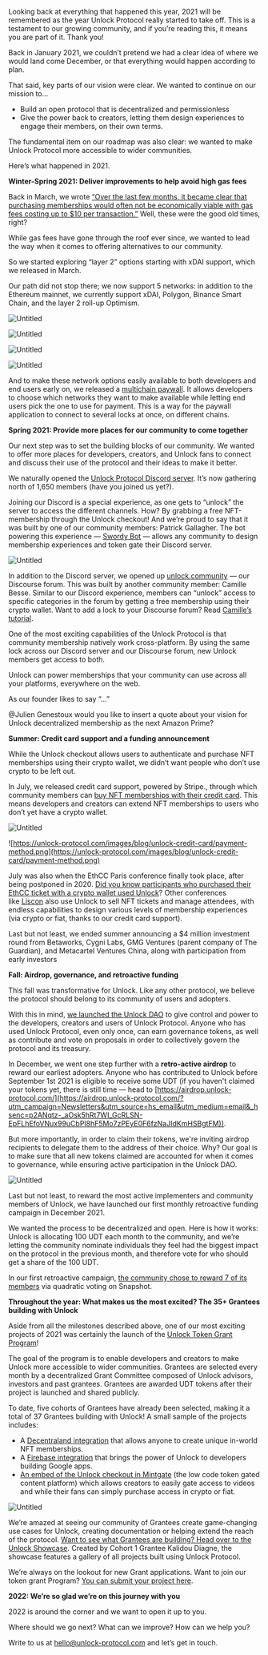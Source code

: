 Looking back at everything that happened this year, 2021 will be remembered as the year Unlock Protocol really started to take off. This is a testament to our growing community, and if you’re reading this, it means you are part of it. Thank you!

Back in January 2021, we couldn’t pretend we had a clear idea of where we would land come December, or that everything would happen according to plan. 

That said, key parts of our vision were clear. We wanted to continue on our mission to...

- Build an open protocol that is decentralized and permissionless
- Give the power back to creators, letting them design experiences to engage their members, on their own terms.

The fundamental item on our roadmap was also clear: we wanted to make Unlock Protocol more accessible to wider communities. 

Here’s what happened in 2021.

**Winter-Spring 2021: Deliver improvements to help avoid high gas fees**

Back in March, we wrote [“Over the last few months, it became clear that purchasing memberships would often not be economically viable with gas fees costing up to $10 per transaction.”](https://unlock-protocol.com/blog/xdai) Well, these were the good old times, right?

While gas fees have gone through the roof ever since, we wanted to lead the way when it comes to offering alternatives to our community.

So we started exploring “layer 2” options starting with xDAI support, which we released in March. 

Our path did not stop there; we now support 5 networks: in addition to the Ethereum mainnet, we currently support xDAI, Polygon, Binance Smart Chain, and the layer 2 roll-up Optimism. 

![Untitled](Unlock%20Protocol%20year%20in%20review%202021%20e4c200b9787e465bb84b9b00dbaef846/Untitled.png)

![Untitled](Unlock%20Protocol%20year%20in%20review%202021%20e4c200b9787e465bb84b9b00dbaef846/Untitled%201.png)

![Untitled](Unlock%20Protocol%20year%20in%20review%202021%20e4c200b9787e465bb84b9b00dbaef846/Untitled%202.png)

![Untitled](Unlock%20Protocol%20year%20in%20review%202021%20e4c200b9787e465bb84b9b00dbaef846/Untitled%203.png)

And to make these network options easily available to both developers and end users early on, we released a [multichain paywall](https://unlock-protocol.com/blog/multichain-support). It allows developers to choose which networks they want to make available while letting end users pick the one to use for payment. This is a way for the paywall application to connect to several locks at once, on different chains.

**Spring 2021: Provide more places for our community to come together**

Our next step was to set the building blocks of our community. We wanted to offer more places for developers, creators, and Unlock fans to connect and discuss their use of the protocol and their ideas to make it better. 

We naturally opened the [Unlock Protocol Discord server](https://discord.com/invite/Ah6ZEJyTDp). It’s now gathering north of 1,650 members (have you joined us yet?). 

Joining our Discord is a special experience, as one gets to “unlock” the server to access the different channels. How? By grabbing a free NFT-membership through the Unlock checkout! And we’re proud to say that it was built by one of our community members: Patrick Gallagher. The bot powering this experience — [Swordy Bot](https://swordybot.com/) — allows any community to design membership experiences and token gate their Discord server.

![Untitled](Unlock%20Protocol%20year%20in%20review%202021%20e4c200b9787e465bb84b9b00dbaef846/Untitled%204.png)

In addition to the Discord server, we opened up [unlock.community](http://unlock.community) — our Discourse forum. This was built by another community member:  Camille Besse. Similar to our Discord experience, members can “unlock” access to specific categories in the forum by getting a free membership using their crypto wallet. Want to add a lock to your Discourse forum? Read [Camille’s tutorial](https://unlock.community/t/unlock-discourse-plugin/64).

One of the most exciting capabilities of the Unlock Protocol is that community membership natively work cross-platform. By using the same lock across our Discord server and our Discourse forum, new Unlock members get access to both. 

Unlock can power memberships that your community can use across all your platforms, everywhere on the web. 

As our founder likes to say “...”

@Julien Genestoux would you like to insert a quote about your vision for Unlock decentralized membership as the next Amazon Prime?

**Summer: Credit card support and a funding announcement** 

While the Unlock checkout allows users to authenticate and purchase NFT memberships using their crypto wallet, we didn’t want people who don’t use crypto to be left out. 

In July, we released credit card support, powered by Stripe., through which community members can [buy NFT memberships with their credit card](https://unlock-protocol.com/blog/credit-card-nft). This means developers and creators can extend NFT memberships to users who don’t yet have a crypto wallet. 

![Untitled](Unlock%20Protocol%20year%20in%20review%202021%20e4c200b9787e465bb84b9b00dbaef846/Untitled%205.png)

![https://unlock-protocol.com/images/blog/unlock-credit-card/payment-method.png](https://unlock-protocol.com/images/blog/unlock-credit-card/payment-method.png)

July was also when the EthCC Paris conference finally took place, after being postponed in 2020. [Did you know participants who purchased their EthCC ticket with a crypto wallet used Unlock](https://twitter.com/ethcc/status/1233397647794483200)? Other conferences like [Liscon](https://liscon.org/!) also use Unlock to sell NFT tickets and manage attendees, with endless capabilities to design various levels of membership experiences (via crypto or fiat, thanks to our credit card support).

Last but not least, we ended summer announcing a $4 million investment round from Betaworks, Cygni Labs, GMG Ventures (parent company of The Guardian), and Metacartel Ventures China, along with participation from early investors

**Fall: Airdrop, governance, and retroactive funding**

This fall was transformative for Unlock. Like any other protocol, we believe the protocol should belong to its community of users and adopters. 

With this in mind, [we launched the Unlock DAO](https://unlock-protocol.com/blog/unlock-dao) to give control and power to the developers, creators and users of Unlock Protocol. Anyone who has used Unlock Protocol, even only once, can earn governance tokens, as well as contribute and vote on proposals in order to collectively govern the protocol and its treasury.

In December, we went one step further with a **retro-active airdrop** to reward our earliest adopters. Anyone who has contributed to Unlock before September 1st 2021 is eligible to receive some UDT (if you haven't claimed your tokens yet, there is still time — head to [https://airdrop.unlock-protocol.com/](https://airdrop.unlock-protocol.com/?utm_campaign=Newsletters&utm_source=hs_email&utm_medium=email&_hsenc=p2ANqtz-_aOsk5hRt7WI_GcRLSN-EpFLhEfoVNux99uCbPl8hF5Mo7zPEyE0F6fzNaJIdKmHSBgtFM)).

But more importantly, in order to claim their tokens, we're inviting airdrop recipients to delegate them to the address of their choice. Why? Our goal is to make sure that all new tokens claimed are accounted for when it comes to governance, while ensuring active participation in the Unlock DAO.

![Untitled](Unlock%20Protocol%20year%20in%20review%202021%20e4c200b9787e465bb84b9b00dbaef846/Untitled%206.png)

Last but not least, to reward the most active implementers and community members of Unlock, we have launched our first monthly retroactive funding campaign in December 2021. 

We wanted the process to be decentralized and open. Here is how it works: Unlock is allocating 100 UDT each month to the community, and we’re letting the community nominate individuals they feel had the biggest impact on the protocol in the previous month, and therefore vote for who should get a share of the 100 UDT. 

In our first retroactive campaign, [the community chose to reward 7 of its members](https://unlock.community/t/retroactive-funding-november-2021/199/11) via quadratic voting on Snapshot. 

**Throughout the year: What makes us the most excited? The 35+ Grantees building with Unlock**

Aside from all the milestones described above, one of our most exciting projects of 2021 was certainly the launch of the [Unlock Token Grant Program](https://unlock-protocol.com/blog/token-grant-program)! 

The goal of the program is to enable developers and creators to make Unlock more accessible to wider communities. Grantees are selected every month by a decentralized Grant Committee composed of Unlock advisors, investors and past grantees. Grantees are awarded UDT tokens after their project is launched and shared publicly. 

To date, five cohorts of Grantees have already been selected, making it a total of 37 Grantees building with Unlock! A small sample of the projects includes: 

- A [Decentraland integration](https://unlock-protocol.com/blog/decentraland) that allows anyone to create unique in-world NFT memberships.
- A [Firebase integration](https://unlock-protocol.com/blog/firebase-integration) that brings the power of Unlock to developers building Google apps.
- [An embed of the Unlock checkout in Mintgate](https://unlock-protocol.com/blog/mintgate) (the low code token gated content platform) which allows creators to easily gate access to videos and while their fans can simply purchase access in crypto or fiat.

![Untitled](Unlock%20Protocol%20year%20in%20review%202021%20e4c200b9787e465bb84b9b00dbaef846/Untitled%207.png)

We’re amazed at seeing our community of Grantees create game-changing use cases for Unlock, creating documentation or helping extend the reach of the protocol. [Want to see what Grantees are building? Head over to the Unlock Showcase](https://www.unlockshowcase.com/). Created by Cohort 1 Grantee Kalidou Diagne, the showcase features a gallery of all projects built using Unlock Protocol. 

We’re always on the lookout for new Grant applications. Want to join our token grant Program? [You can submit your project here](https://share.hsforms.com/1gAdLgNOESNCWJ9bJxCUAMwbvg22). 

**2022: We’re so glad we’re on this journey with you**

2022 is around the corner and we want to open it up to you. 

Where should we go next? What can we improve? How can we help you? 

Write to us at hello@unlock-protocol.com and let’s get in touch.
